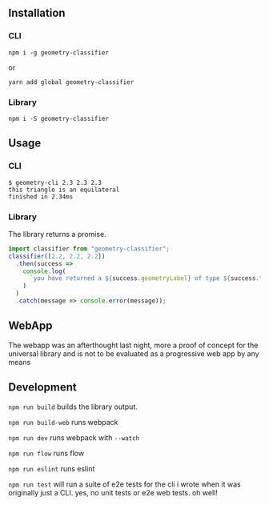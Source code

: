 ## Installation

### CLI

`npm i -g geometry-classifier`

or

`yarn add global geometry-classifier`

### Library

`npm i -S geometry-classifier`

## Usage

### CLI

```
$ geometry-cli 2.3 2.3 2.3
this triangle is an equilateral
finished in 2.34ms
```

### Library

The library returns a promise.

```js
import classifier from "geometry-classifier";
classifier([2.2, 2.2, 2.2])
  .then(success =>
    console.log(
      `you have returned a ${success.geometryLabel} of type ${success.type}`
    )
  )
  .catch(message => console.error(message));
```

## WebApp

The webapp was an afterthought last night, more a proof of concept for the universal library and is not to be evaluated as a progressive web app by any means

## Development

`npm run build` builds the library output.

`npm run build-web` runs webpack

`npm run dev` runs webpack with `--watch`

`npm run flow` runs flow

`npm run eslint` runs eslint

`npm run test` will run a suite of e2e tests for the cli i wrote when it was originally just a CLI. yes, no unit tests or e2e web tests. oh well!
